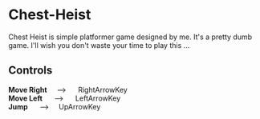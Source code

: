 # Chest-Heist  
  
Chest Heist is simple platformer game designed by me. It's a pretty dumb game. I'll wish you don't waste your time to play this ...  
  
  
## Controls
**Move Right**&nbsp;&nbsp;&nbsp;&nbsp; --> &nbsp;&nbsp;&nbsp;&nbsp;  RightArrowKey  
**Move Left** &nbsp;&nbsp;&nbsp;&nbsp; -->  &nbsp;&nbsp;&nbsp;&nbsp; LeftArrowKey  
**Jump**      &nbsp;&nbsp;&nbsp;&nbsp; -->&nbsp;&nbsp;&nbsp;&nbsp;   UpArrowKey  
